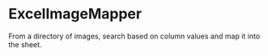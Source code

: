 # ExcelImageMapper
From a directory of images, search based on column values and map it into the sheet.
